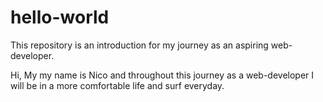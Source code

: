 # hello-world
This repository is an introduction for my journey as an aspiring web-developer.

Hi, My my name is Nico and throughout this journey as a web-developer I will be in a more comfortable life and surf everyday.
